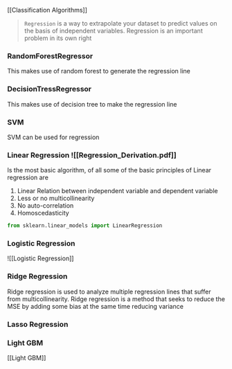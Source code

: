 [[Classification Algorithms]]

>`Regression` is a way to extrapolate your dataset to predict values on the basis of independent variables. Regression is an important problem in its own right

### RandomForestRegressor
This makes use of random forest to generate the regression line

### DecisionTressRegressor
This makes use of decision tree to make the regression line

### SVM
SVM can be used for regression

### Linear Regression ![[Regression_Derivation.pdf]]

Is the most basic algorithm, of all some of the basic principles of Linear regression are
1. Linear Relation between independent variable and dependent variable
2. Less or no multicollinearity
3. No auto-correlation
4. Homoscedasticity

```py
from sklearn.linear_models import LinearRegression
```

### Logistic Regression
![[Logistic Regression]]


### Ridge Regression

Ridge regression is used to analyze multiple regression lines that suffer from multicollinearity. Ridge regression is a method that seeks to reduce the MSE by adding some bias at the same time reducing variance

### Lasso Regression

### Light GBM
[[Light GBM]]